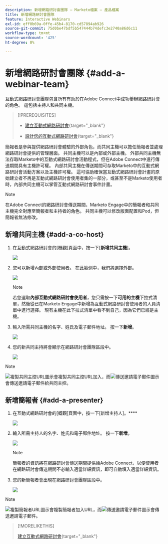 ```yaml
---
description: 新增網路研討會團隊 — Marketo檔案 — 產品檔案
title: 新增網路研討會團隊
feature: Interactive Webinars
exl-id: eff0b69a-0ffe-45b4-8170-cd57894ab926
source-git-commit: 75d0be47bdf5b547444b74defc3e2740a86d6c11
workflow-type: tm+mt
source-wordcount: '425'
ht-degree: 0%

---
```


# 新增網路研討會團隊 {#add-a-webinar-team}

互動式網路研討會團隊包含所有有助於在Adobe Connect中成功舉辦網路研討會的角色。 這包括主持人和共同主機。

>[!PREREQUISITES]
>
>* [建立互動式網路研討會](/help/marketo/product-docs/demand-generation/events/interactive-webinars/create-an-interactive-webinar.md){target="_blank"}
>
>* [設計您的互動式網路研討會](/help/marketo/product-docs/demand-generation/events/interactive-webinars/designing-interactive-webinars.md){target="_blank"}

簡報者是參與提供網路研討會體驗的外部角色，而共同主機可以擔任簡報者並處理網路研討會提供的管理層面。 共同主機可以是內部或外部主機。 外部共同主機無法存取Marketo中的互動式網路研討會活動程式，但在Adobe Connect中進行傳送期間具有主機許可權。 內部共同主機在傳送期間可存取Marketo中的互動式網路研討會活動方案以及主機許可權。 這可協助確保當互動式網路研討會計畫的原始建立者不再是互動式網路研討會使用者集的一部分，或甚至不是Marketo使用者時，內部共同主機可以掌管互動式網路研討會事件計畫。

>[!NOTE]
>
>在Adobe Connect的網路研討會傳送期間，Marketo Engage中的簡報者和共同主機完全對應至簡報者和主持者的角色。 共同主機可以修改版面配置和Pod，但簡報者無法修改。

## 新增共同主機 {#add-a-co-host}

1. 在互動式網路研討會的[概觀]頁面中，按一下[**新增共同主機**]。

   ![](assets/add-a-webinar-team-1.png)

1. 您可以新增內部或外部使用者。 在此範例中，我們將選擇外部。

   ![](assets/add-a-webinar-team-2.png)

   >[!NOTE]
   >
   >若您選取&#x200B;**內部互動式網路研討會使用者**，您只需按一下&#x200B;**可用的主機**&#x200B;下拉式清單，然後從已在Marketo Engage中新增為互動式網路研討會使用者的人員清單中進行選擇。 現有主機在此下拉式清單中看不到自己，因為它們已經是主機。

1. 輸入所需共同主機的名字、姓氏及電子郵件地址。 按一下&#x200B;**新增**。

   ![](assets/add-a-webinar-team-3.png)

1. 您的新共同主持將會顯示在網路研討會團隊區段中。

   ![](assets/add-a-webinar-team-4.png)

>[!NOTE]
>
> ![複製共同主控URL圖示](assets/icon-copy-join-url.png)會複製共同主控URL加入，而![傳送邀請電子郵件](assets/icon-send-invitation-email.png)圖示會傳送邀請電子郵件給共同主控。

## 新增簡報者 {#add-a-presenter}

1. 在互動式網路研討會的[概觀]頁面中，按一下[新增主持人]。****

   ![](assets/add-a-webinar-team-5.png)

1. 輸入所需主持人的名字、姓氏和電子郵件地址。 按一下&#x200B;**新增**。

   ![](assets/add-a-webinar-team-6.png)

   >[!NOTE]
   >
   >簡報者的資訊將在網路研討會傳送期間提供給Adobe Connect，以便使用者在網路研討會傳送期間不必輸入適當詳細資訊，即可自動填入適當詳細資訊。

1. 您的新簡報者會出現在網路研討會團隊區段中。

   ![](assets/add-a-webinar-team-7.png)

>[!NOTE]
>
> ![複製簡報者URL圖示](assets/icon-copy-join-url.png)會複製簡報者加入URL，而![傳送邀請電子郵件](assets/icon-send-invitation-email.png)圖示會傳送邀請電子郵件。

>[!MORELIKETHIS]
>
>[建立互動式網路研討會](/help/marketo/product-docs/demand-generation/events/interactive-webinars/create-an-interactive-webinar.md){target="_blank"}
